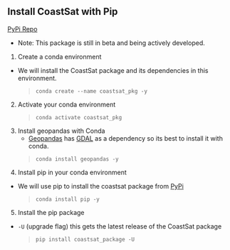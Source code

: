 ## Install CoastSat with Pip
[PyPi Repo](https://pypi.org/project/coastsat-package/)
- Note: This package is still in beta and being actively developed.
1. Create a conda environment
- We will install the CoastSat package and its dependencies in this environment.
	> `conda create --name coastsat_pkg -y`	
2. Activate your conda environment
	>`conda activate coastsat_pkg `	
3. Install geopandas with Conda
	- [Geopandas](https://geopandas.org/en/stable/) has [GDAL](https://gdal.org/) as a dependency so its best to install it with conda.
	>`conda install geopandas -y`
4. Install pip in your conda environment
- We will use pip to install the coastsat package from [PyPi](https://pypi.org/)
	>  `conda install pip -y`
5. Install the pip package
- `-U` (upgrade flag) this gets the latest release of the CoastSat package
	> `pip install coastsat_package -U`



